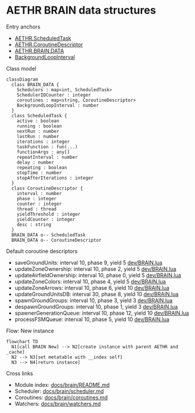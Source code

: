 # AETHR BRAIN data structures

Entry anchors
- [AETHR.ScheduledTask](../../dev/BRAIN.lua:22)
- [AETHR.CoroutineDescriptor](../../dev/BRAIN.lua:37)
- [AETHR.BRAIN.DATA](../../dev/BRAIN.lua:52)
- [BackgroundLoopInterval](../../dev/BRAIN.lua:149)

Class model

```mermaid
classDiagram
  class BRAIN_DATA {
    Schedulers : map<int, ScheduledTask>
    SchedulerIDCounter : integer
    coroutines : map<string, CoroutineDescriptor>
    BackgroundLoopInterval : number
  }
  class ScheduledTask {
    active : boolean
    running : boolean
    nextRun : number
    lastRun : number
    iterations : integer
    taskFunction : fun(...)
    functionArgs : any[]
    repeatInterval : number
    delay : number
    repeating : boolean
    stopTime : number
    stopAfterIterations : integer
  }
  class CoroutineDescriptor {
    interval : number
    phase : integer
    counter : integer
    thread : thread
    yieldThreshold : integer
    yieldCounter : integer
    desc : string
  }
  BRAIN_DATA o-- ScheduledTask
  BRAIN_DATA o-- CoroutineDescriptor
```

Default coroutine descriptors
- saveGroundUnits: interval 10, phase 9, yield 5 [dev/BRAIN.lua](../../dev/BRAIN.lua:58)
- updateZoneOwnership: interval 10, phase 2, yield 5 [dev/BRAIN.lua](../../dev/BRAIN.lua:67)
- updateAirfieldOwnership: interval 10, phase 0, yield 5 [dev/BRAIN.lua](../../dev/BRAIN.lua:76)
- updateZoneColors: interval 10, phase 4, yield 5 [dev/BRAIN.lua](../../dev/BRAIN.lua:85)
- updateZoneArrows: interval 10, phase 6, yield 10 [dev/BRAIN.lua](../../dev/BRAIN.lua:94)
- updateGroundUnitsDB: interval 30, phase 8, yield 10 [dev/BRAIN.lua](../../dev/BRAIN.lua:103)
- spawnGroundGroups: interval 10, phase 3, yield 3 [dev/BRAIN.lua](../../dev/BRAIN.lua:112)
- despawnGroundGroups: interval 10, phase 1, yield 3 [dev/BRAIN.lua](../../dev/BRAIN.lua:121)
- spawnerGenerationQueue: interval 10, phase 12, yield 10 [dev/BRAIN.lua](../../dev/BRAIN.lua:130)
- processFSMQueue: interval 10, phase 5, yield 10 [dev/BRAIN.lua](../../dev/BRAIN.lua:139)

Flow: New instance

```mermaid
flowchart TD
  N1[call BRAIN New] --> N2[create instance with parent AETHR and _cache]
  N2 --> N3[set metatable with __index self]
  N3 --> N4[return instance]
```

Cross links
- Module index: [docs/brain/README.md](docs/brain/README.md)
- Scheduler: [docs/brain/scheduler.md](docs/brain/scheduler.md)
- Coroutines: [docs/brain/coroutines.md](docs/brain/coroutines.md)
- Watchers: [docs/brain/watchers.md](docs/brain/watchers.md)